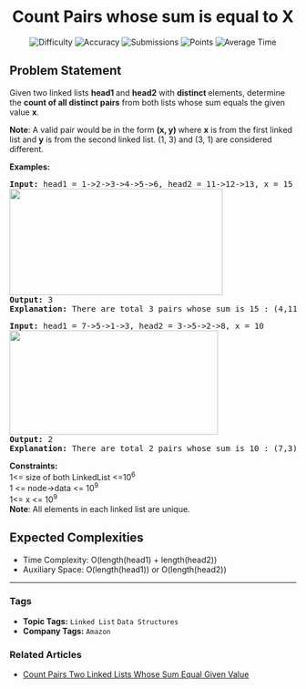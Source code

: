 <h1 align="center">Count Pairs whose sum is equal to X</h1>

<p align="center">
  <img alt="Difficulty" title="Difficulty" src="https://custom-icon-badges.demolab.com/badge/Difficulty: Easy-1F222E?style=for-the-badge&logoColor=white&logo=fire"/>
  <img alt="Accuracy" title="Accuracy" src="https://custom-icon-badges.demolab.com/badge/Accuracy: 39.61%25-1F222E?style=for-the-badge&logoColor=white&logo=target"/>
  <img alt="Submissions" title="Submissions" src="https://custom-icon-badges.demolab.com/badge/Submissions: 110K+-1F222E?style=for-the-badge&logoColor=white&logo=repo"/>
  <img alt="Points" title="Points" src="https://custom-icon-badges.demolab.com/badge/Points: 2-1F222E?style=for-the-badge&logoColor=white&logo=award"/>
  <img alt="Average Time" title="Average Time" src="https://custom-icon-badges.demolab.com/badge/Average%20Time: 20m-1F222E?style=for-the-badge&logoColor=white&logo=clock"/>
</p>

## Problem Statement

Given two linked lists <b>head</b><b>1</b><b> </b>and <b>head2</b> with <b>distinct </b>elements, determine the <b>count of all distinct pairs</b> from both lists whose sum equals the given value <b>x</b>.

<b>Note</b>: A valid pair would be in the form <b>(x, y) </b>where <b>x</b> is from the first linked list and <b>y</b> is from the second linked list. (1, 3) and (3, 1) are considered different.

<b>Examples:</b>

<pre><b>Input: </b>head1 = 1->2->3->4->5->6, head2 = 11->12->13, x = 15<br><img src="https://media.geeksforgeeks.org/img-practice/prod/addEditProblem/700607/Web/Other/blobid1_1725335639.png" alt="" title="" width="374" height="187"/>
<b>Output: </b>3<b>
Explanation: </b>There are total 3 pairs whose sum is 15 : (4,11) , (3,12) and (2,13)<br></pre>

<pre><b>Input: </b>head1 = 7->5->1->3, head2 = 3->5->2->8, x = 10<br><img src="https://media.geeksforgeeks.org/img-practice/prod/addEditProblem/700607/Web/Other/blobid2_1725335674.png" alt="" title="" width="366" height="183"/><br><b>Output: </b>2<b>
Explanation: </b>There are total 2 pairs whose sum is 10 : (7,3) and (5,5)</pre>

<b>Constraints:</b><br>1<= size of both LinkedList <=10<sup>6</sup><br>1 <= node->data <= 10<sup>9</sup><br>1<= x <= 10<sup>9<br></sup><b>Note</b>: All elements in each linked list are unique.

## Expected Complexities
- Time Complexity: O(length(head1) + length(head2))
- Auxiliary Space: O(length(head1)) or  O(length(head2))

<hr>

### Tags
- **Topic Tags:** `Linked List` `Data Structures`
- **Company Tags:** `Amazon`

### Related Articles
- [Count Pairs Two Linked Lists Whose Sum Equal Given Value](https://www.geeksforgeeks.org/count-pairs-two-linked-lists-whose-sum-equal-given-value/)
